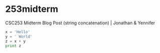 253midterm
==========

CSC253 Midterm Blog Post (string concatenation) | Jonathan &amp; Yennifer

```python
x = 'Hello'
y = ' World'
z = x + y
print z
```
